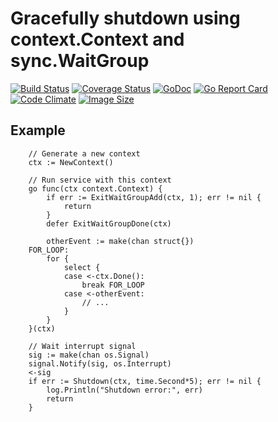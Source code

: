 # Gracefully shutdown using context.Context and sync.WaitGroup

[![Build Status](https://travis-ci.org/zhangpeihao/shutdown.svg?branch=master)](https://travis-ci.org/zhangpeihao/shutdown) 
[![Coverage Status](https://coveralls.io/repos/github/zhangpeihao/shutdown/badge.svg?branch=master)](https://coveralls.io/github/zhangpeihao/shutdown?branch=master)
[![GoDoc](https://godoc.org/github.com/zhangpeihao/shutdown?status.svg)](https://godoc.org/github.com/zhangpeihao/shutdown)
[![Go Report Card](https://goreportcard.com/badge/github.com/zhangpeihao/shutdown)](https://goreportcard.com/report/github.com/zhangpeihao/shutdown)
[![Code Climate](https://codeclimate.com/github/zhangpeihao/shutdown/badges/gpa.svg)](https://codeclimate.com/github/zhangpeihao/shutdown)
[![Image Size](https://images.microbadger.com/badges/image/zhangpeihao/shutdown.svg)](https://microbadger.com/images/zhangpeihao/shutdown "Get your own image badge on microbadger.com")

## Example

```
	// Generate a new context
	ctx := NewContext()

	// Run service with this context
	go func(ctx context.Context) {
		if err := ExitWaitGroupAdd(ctx, 1); err != nil {
			return
		}
		defer ExitWaitGroupDone(ctx)

		otherEvent := make(chan struct{})
	FOR_LOOP:
		for {
			select {
			case <-ctx.Done():
				break FOR_LOOP
			case <-otherEvent:
				// ...
			}
		}
	}(ctx)

	// Wait interrupt signal
	sig := make(chan os.Signal)
	signal.Notify(sig, os.Interrupt)
	<-sig
	if err := Shutdown(ctx, time.Second*5); err != nil {
		log.Println("Shutdown error:", err)
		return
	}
```